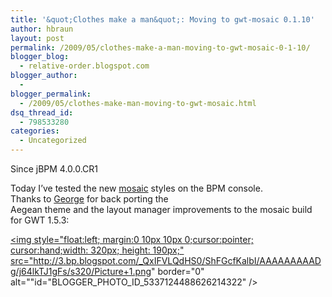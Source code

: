 ```yaml
---
title: '&quot;Clothes make a man&quot;: Moving to gwt-mosaic 0.1.10'
author: hbraun
layout: post
permalink: /2009/05/clothes-make-a-man-moving-to-gwt-mosaic-0-1-10/
blogger_blog:
  - relative-order.blogspot.com
blogger_author:
  - 
blogger_permalink:
  - /2009/05/clothes-make-man-moving-to-gwt-mosaic.html
dsq_thread_id:
  - 798533280
categories:
  - Uncategorized
---
```

<div id="since">
  Since jBPM 4.0.0.CR1
</div>

Today I&#8217;ve tested the new [mosaic][1] styles on the BPM console.   
Thanks to [George][2] for back porting the   
Aegean theme and the layout manager improvements to the mosaic build for GWT 1.5.3:

<a onblur="try {parent.deselectBloggerImageGracefully();} catch(e) {}" href="http://3.bp.blogspot.com/_QxIFVLQdHS0/ShFGcfKalbI/AAAAAAAAADg/j64lkTJ1gFs/s1600-h/Picture+1.png"><img style="float:left; margin:0 10px 10px 0;cursor:pointer; cursor:hand;width: 320px; height: 190px;" src="http://3.bp.blogspot.com/_QxIFVLQdHS0/ShFGcfKalbI/AAAAAAAAADg/j64lkTJ1gFs/s320/Picture+1.png" border="0" alt=""id="BLOGGER_PHOTO_ID_5337124488626214322" /></a>

 [1]: http://code.google.com/p/gwt-mosaic/
 [2]: http://code.google.com/u/georgopoulos.georgios/